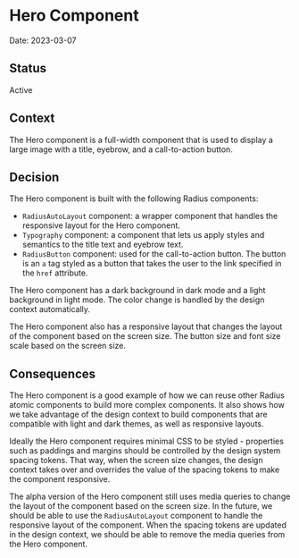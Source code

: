 # Hero Component

Date: 2023-03-07

## Status

Active

## Context

The Hero component is a full-width component that is used to display a large image with a title, eyebrow, and a call-to-action button.

## Decision

The Hero component is built with the following Radius components:

- `RadiusAutoLayout` component: a wrapper component that handles the responsive layout for the Hero component.
- `Typography` component: a component that lets us apply styles and semantics to the title text and eyebrow text.
- `RadiusButton` component: used for the call-to-action button. The button is an `a` tag styled as a button that takes the user to the link specified in the `href` attribute.

The Hero component has a dark background in dark mode and a light background in light mode. The color change is handled by the design context automatically.

The Hero component also has a responsive layout that changes the layout of the component based on the screen size. The button size and font size scale based on the screen size.

## Consequences

The Hero component is a good example of how we can reuse other Radius atomic components to build more complex components. It also shows how we take advantage of the design context to build components that are compatible with light and dark themes, as well as responsive layouts.

Ideally the Hero component requires minimal CSS to be styled - properties such as paddings and margins should be controlled by the design system spacing tokens. That way, when the screen size changes, the design context takes over and overrides the value of the spacing tokens to make the component responsive.

The alpha version of the Hero component still uses media queries to change the layout of the component based on the screen size. In the future, we should be able to use the `RadiusAutoLayout` component to handle the responsive layout of the component. When the spacing tokens are updated in the design context, we should be able to remove the media queries from the Hero component.
